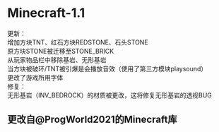 # Minecraft-1.1
更新：<br>
增加方块TNT、红石方块REDSTONE、石头STONE<br>
原方块STONE被迁移至STONE_BRICK<br>
从玩家物品栏中移除基岩、无形基岩<br>
当方块被破环/TNT被引爆是会播放音效（使用了第三方模块playsound）<br>
更改了游戏所用字体<br>
修复：<br>
无形基岩（INV_BEDROCK）的材质被更改，这将修复无形基岩的透视BUG

更改自@ProgWorld2021的Minecraft库
------

